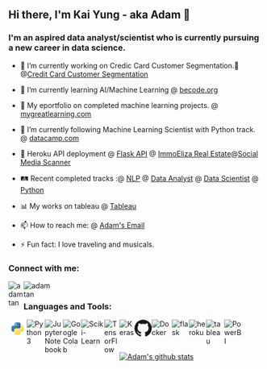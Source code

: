 ## Hi there, I'm Kai Yung - aka Adam 🖖

### I'm an aspired data analyst/scientist who is currently pursuing a new career in data science. 

- 🔭 I’m currently working on Credic Card Customer Segmentation.🔎 @[Credit Card Customer Segmentation](https://github.com/kaiyungtan/Credit-Card-Customer-Segmentation)
- 🌱 I’m currently learning AI/Machine Learning @ [becode.org](https://becode.org/learn/ai-bootcamp/)
- 📕 My eportfolio on completed machine learning projects. @ [mygreatlearning.com](https://eportfolio.greatlearning.in/tan-kai-yung)
- 🥅 I’m currently following Machine Learning Scientist with Python track. @ [datacamp.com](https://www.datacamp.com/profile/adamtky)
- 🚀 Heroku API deployment  @ [Flask API](https://kaiyung-flask-api.herokuapp.com/) @ [ImmoEliza Real Estate](https://immoeliza-real-estate.herokuapp.com/)@[Social Media Scanner](https://social-media-scanner.herokuapp.com)

- 🛤️ Recent completed tracks :@ [NLP](https://www.datacamp.com/statement-of-accomplishment/track/500250da9b8843870c7a4e448afad34f2cd6b799) @ [Data Analyst](https://www.datacamp.com/statement-of-accomplishment/track/e1632557a2a9c87c3d36275d0efce22af87c3ca3) @ [Data Scientist](https://www.datacamp.com/statement-of-accomplishment/track/eca80071eb0cb80b238983e5c42c9208223940cd) @ [Python](https://www.datacamp.com/statement-of-accomplishment/track/3600f671b084ae2ec3d20a788619036526198edd)
- 📊 My works on tableau @ [Tableau](https://public.tableau.com/profile/kai.yung5612#!/)
- 📫 How to reach me: @ [Adam's Email](mailto:kaiyungtan2020@gmail.com)
- ⚡ Fun fact: I love traveling and musicals.

### Connect with me:

[<img align="left" alt="adam tan" width="30px" 
src="https://user-images.githubusercontent.com/69633814/97322052-b5796380-186f-11eb-820a-ad1b720c49d3.png" />][linkedin]

[linkedin]: https://www.linkedin.com/in/adam-tan-52268744/

[<img align="left" alt="adam tan" width="60px" 
src="https://user-images.githubusercontent.com/69633814/98401857-a318da00-2066-11eb-8336-21de6836f8cc.png" />][kaggle]

[kaggle]: https://www.kaggle.com/kaiyungtan



<br />

### Languages and Tools:

<img align="left" alt="Python 3" title="Python 3" width="36px" src="https://raw.githubusercontent.com/github/explore/80688e429a7d4ef2fca1e82350fe8e3517d3494d/topics/python/python.png" />

<img align="left" alt="Python 3" title="Python 3" width="36px" 
src="https://user-images.githubusercontent.com/69633814/97344021-7e637c00-1888-11eb-9cd6-ac6cc910bea4.png" />

<img align="left" alt="Jupyter Notebook" title="Jupyter Notebook" width="36px" 
src="https://user-images.githubusercontent.com/69633814/97295243-5572c500-184f-11eb-8830-5c0b6aea7151.png" />

<img align="left" alt="Google Colab" title="Google Colab" width="36px" 
src="https://user-images.githubusercontent.com/69633814/97295252-57d51f00-184f-11eb-898e-a9ace4a3c029.png" />

<img align="left" alt="Sciki-Learn" title="Sciki-Learn" width="46px" 
src="https://user-images.githubusercontent.com/69633814/97294724-a8984800-184e-11eb-9496-b4e65a82e8dd.png" />

<img align="left" alt="TensorFlow" title="TensorFlow" width="30px" 
src="https://user-images.githubusercontent.com/69633814/97296183-9ae3c200-1850-11eb-8567-e959fcc95992.png" />

<img align="left" alt="Keras" title="Keras" width="30px" 
src="https://user-images.githubusercontent.com/69633814/98252746-90c17200-1f7a-11eb-943c-fb7f2d2073f5.png" />

<img align="left" alt="GitHub" title="GitHub" width="34px" src="https://raw.githubusercontent.com/github/explore/78df643247d429f6cc873026c0622819ad797942/topics/github/github.png" />

<img align="left" alt="Docker" title="Docker" width="40px" 
src="https://user-images.githubusercontent.com/69633814/97304685-5d853180-185c-11eb-8e40-cb2175ec9589.png" />

<img align="left" alt="flask" title="flask" width="34px" 
src="https://user-images.githubusercontent.com/69633814/97304981-cd93b780-185c-11eb-80e1-ad7bca77b4b1.png" />

<img align="left" alt="heroku" title="heroku" width="34px" 
src="https://user-images.githubusercontent.com/69633814/97306510-deddc380-185e-11eb-8290-09bd4bb580b7.png" />

<img align="left" alt="tableau" title="tableau" width="36px" 
src="https://user-images.githubusercontent.com/69633814/97294118-ddf06600-184d-11eb-84bf-12d6c7633927.jpg" />

<img align="left" alt="PowerBI" title="PowerBI" width="36px" 
src="https://user-images.githubusercontent.com/69633814/97294440-493a3800-184e-11eb-851d-9c43ad2aa195.jpg" />

<br />
<br />
<br />

[![Adam's github stats](https://github-readme-stats.vercel.app/api?username=kaiyungtan&show_icons=true&theme=tokyonight)](https://github.com/kaiyungtan/github-readme-stats)
